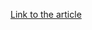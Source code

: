 [Link to the article](https://www.trendmicro.com/en_us/research/24/a/kasseika-ransomware-deploys-byovd-attacks-abuses-psexec-and-expl.html)
